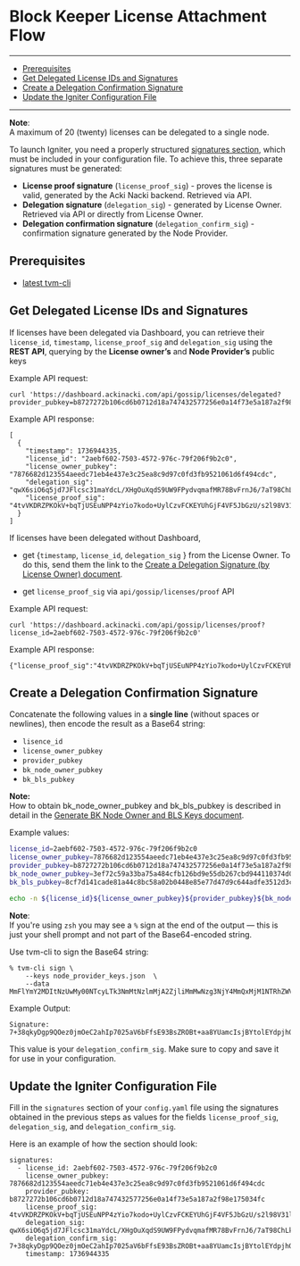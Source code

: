 # Block Keeper License Attachment Flow

---
- [Prerequisites](#prerequisites)
- [Get Delegated License IDs and Signatures](#get-delegated-license-ids-and-signatures)
- [Create a Delegation Confirmation Signature](#create-a-delegation-confirmation-signature)
- [Update the Igniter Configuration File](#update-the-igniter-configuration-file)
---

**Note**:  
A maximum of 20 (twenty) licenses can be delegated to a single node.

To launch Igniter, you need a properly structured [signatures section](../config-template.yaml), which must be included in your configuration file.
To achieve this, three separate signatures must be generated:

- **License proof signature** (`license_proof_sig`) - proves the license is valid, generated by the Acki Nacki backend. Retrieved via API.
- **Delegation signature** (`delegation_sig`) - generated by License Owner. Retrieved via API or directly from License Owner. 
- **Delegation confirmation signature** (`delegation_confirm_sig`) -  confirmation signature generated by the Node Provider. 

## Prerequisites

- [latest tvm-cli](https://github.com/tvmlabs/tvm-sdk/releases)


## Get Delegated License IDs and Signatures

If licenses have been delegated via Dashboard, you can retrieve their `license_id`, `timestamp`, `license_proof_sig` and `delegation_sig` using the **REST API**, querying by the **License owner’s** and **Node Provider’s** public keys

Example API request:
```
curl 'https://dashboard.ackinacki.com/api/gossip/licenses/delegated?provider_pubkey=b8727272b106cd6b0712d18a747432577256e0a14f73e5a187a2f98e175034fc&license_owner_pubkey=7876682d123554aeedc71eb4e437e3c25ea8c9d97c0fd3fb9521061d6f494cdc'
```
Example API response:
```
[
  {
    "timestamp": 1736944335,
    "license_id": "2aebf602-7503-4572-976c-79f206f9b2c0",
    "license_owner_pubkey": "7876682d123554aeedc71eb4e437e3c25ea8c9d97c0fd3fb9521061d6f494cdc",
    "delegation_sig": "qwX6siO6q5jd7JFlcsc31maYdcL/XHgOuXqdS9UW9FPydvqmafMR78BvFrnJ6/7aT98ChLkaPuFf+PpYQczbCA==",
    "license_proof_sig": "4tvVKDRZPKOkV+bqTjUSEuNPP4zYio7kodo+UylCzvFCKEYUhGjF4VF5JbGzU/s2l98V31lMvBHKPv1yvw6dDg=="
  }
]
```


If licenses have been delegated without Dashboard, 

- get {`timestamp`, `license_id`, `delegation_sig` } from the License Owner. To do this, send them the link to the [Create a Delegation Signature (by License Owner) document](./Manual_license_delegation.md).
  
- get `license_proof_sig` via `api/gossip/licenses/proof` API

Example API request:
```
curl 'https://dashboard.ackinacki.com/api/gossip/licenses/proof?license_id=2aebf602-7503-4572-976c-79f206f9b2c0'
```
Example API response:
```
{"license_proof_sig":"4tvVKDRZPKOkV+bqTjUSEuNPP4zYio7kodo+UylCzvFCKEYUhGjF4VF5JbGzU/s2l98V31lMvBHKPv1yvw6dDg=="}
```


## Create a Delegation Confirmation Signature

Concatenate the following values in a **single line** (without spaces or newlines), then encode the result as a Base64 string:

  - `lisence_id`
  - `license_owner_pubkey`
  - `provider_pubkey`
  - `bk_node_owner_pubkey`
  - `bk_bls_pubkey`

**Note:**  
How to obtain bk_node_owner_pubkey and bk_bls_pubkey is described in detail in the [Generate BK Node Owner and BLS Keys document](./Keys_generation.md).

Example values:

```bash
license_id=2aebf602-7503-4572-976c-79f206f9b2c0
license_owner_pubkey=7876682d123554aeedc71eb4e437e3c25ea8c9d97c0fd3fb9521061d6f494cdc
provider_pubkey=b8727272b106cd6b0712d18a747432577256e0a14f73e5a187a2f98e175034fc
bk_node_owner_pubkey=3ef72c59a33ba75a484cfb126bd9e55db267cbd944110374d0b78a9e474c6c87
bk_bls_pubkey=8cf7d141cade81a44c8bc58a02b0448e85e77d47d9c644adfe3512d3c5fcdc2a028cfb96aff704a70f2cce27c96cd706

echo -n ${license_id}${license_owner_pubkey}${provider_pubkey}${bk_node_owner_pubkey}${bk_bls_pubkey} | base64 -w 0

```
**Note**:  
If you're using `zsh` you may see a `%` sign at the end of the output — this is just your shell prompt and not part of the Base64-encoded string.

Use tvm-cli to sign the Base64 string:

```
% tvm-cli sign \
    --keys node_provider_keys.json  \
    --data MmFlYmY2MDItNzUwMy00NTcyLTk3NmMtNzlmMjA2ZjliMmMwNzg3NjY4MmQxMjM1NTRhZWVkYzcxZWI0ZTQzN2UzYzI1ZWE4YzlkOTdjMGZkM2ZiOTUyMTA2MWQ2ZjQ5NGNkY2I4NzI3MjcyYjEwNmNkNmIwNzEyZDE4YTc0NzQzMjU3NzI1NmUwYTE0ZjczZTVhMTg3YTJmOThlMTc1MDM0ZmM=
```
Example Output:
```
Signature: 7+38qkyDgp9QOez0jmOeC2ahIp7025aV6bFfsE93BsZROBt+aa8YUamcIsjBYtolEYdpjhQBbH2OL/fQ90ZwAw==
```

This value is your `delegation_confirm_sig`.
Make sure to copy and save it for use in your configuration.

## Update the Igniter Configuration File

Fill in the `signatures` section of your `config.yaml` file using the signatures obtained in the previous steps as values for the fields `license_proof_sig`, `delegation_sig`, and `delegation_confirm_sig`.

Here is an example of how the section should look:
```
signatures:
  - license_id: 2aebf602-7503-4572-976c-79f206f9b2c0
    license_owner_pubkey: 7876682d123554aeedc71eb4e437e3c25ea8c9d97c0fd3fb9521061d6f494cdc
    provider_pubkey: b8727272b106cd6b0712d18a747432577256e0a14f73e5a187a2f98e175034fc
    license_proof_sig: 4tvVKDRZPKOkV+bqTjUSEuNPP4zYio7kodo+UylCzvFCKEYUhGjF4VF5JbGzU/s2l98V31lMvBHKPv1yvw6dDg==
    delegation_sig: qwX6siO6q5jd7JFlcsc31maYdcL/XHgOuXqdS9UW9FPydvqmafMR78BvFrnJ6/7aT98ChLkaPuFf+PpYQczbCA==
    delegation_confirm_sig: 7+38qkyDgp9QOez0jmOeC2ahIp7025aV6bFfsE93BsZROBt+aa8YUamcIsjBYtolEYdpjhQBbH2OL/fQ90ZwAw==
    timestamp: 1736944335
```
